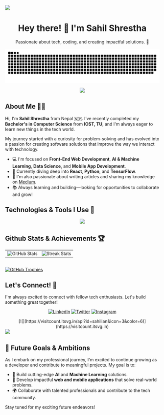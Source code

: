 <!-- Horizontal Divider (Gradient) -->
<img src="https://user-images.githubusercontent.com/73097560/115834477-dbab4500-a447-11eb-908a-139a6edaec5c.gif">

<!-- Main Header -->
<div align="center">
  <h1>Hey there! 👋 I'm Sahil Shrestha</h1>
  <p>Passionate about tech, coding, and creating impactful solutions. 🚀</p>
</div>

<!-- Contribution Snake Animation -->
<div align="center">
  <picture>
    <source media="(prefers-color-scheme: dark)" srcset="https://raw.githubusercontent.com/platane/snk/output/github-contribution-grid-snake-dark.svg"/>
    <source media="(prefers-color-scheme: light)" srcset="https://raw.githubusercontent.com/platane/snk/output/github-contribution-grid-snake.svg"/>
    <img alt="Github Contribution Grid Snake Animation" src="https://raw.githubusercontent.com/platane/snk/output/github-contribution-grid-snake.svg"/>
  </picture>
</div>

<!-- Typing Effect -->
<p align="center">
  <a href="https://git.io/typing-svg">
    <img src="https://readme-typing-svg.herokuapp.com?font=Robot-Bold&size=30&color=00e0df&center=true&vCenter=true&width=900&height=110&lines=Computer+Science+Graduate;Passionate+about+AI+%26+Web+Dev;Aspiring+Tech+Innovator" />
  </a>
</p>

<!-- Introduction Section -->
## About Me 👨‍💻

Hi, I'm **Sahil Shrestha** from Nepal 🇳🇵. I’ve recently completed my **Bachelor's in Computer Science** from **IOST, TU**, and I'm always eager to learn new things in the tech world. 

My journey started with a curiosity for problem-solving and has evolved into a passion for creating software solutions that improve the way we interact with technology.

- 💻 I'm focused on **Front-End Web Development**, **AI & Machine Learning**, **Data Science**, and **Mobile App Development**.
- 🌱 Currently diving deep into **React**, **Python**, and **TensorFlow**.
- 📝 I'm also passionate about writing articles and sharing my knowledge on [Medium](https://sahilistic.medium.com/).
- 📚 Always learning and building—looking for opportunities to collaborate and grow!

## Technologies & Tools I Use 🔧

<p align="center">
  <a href="https://skillicons.dev">
    <img src="https://skillicons.dev/icons?i=git,html,css,js,react,python,cpp,java,ts,tailwind,bootstrap,github,docker,mysql,linux,vscode,firebase" />
  </a>
</p>

## Github Stats & Achievements 🏆

<p align="center">
  <table align="center">
    <tr>
      <td align="center">
        <img src="https://github-readme-stats.vercel.app/api?username=sahilian&theme=dark&show_icons=true&count_private=true" alt="GitHub Stats" />
      </td>
      <td align="center">
        <img src="https://github-readme-streak-stats.herokuapp.com/?user=sahilian&theme=dark" alt="Streak Stats" />
      </td>
    </tr>
  </table>

  <br />

  <a href="https://github.com/ryo-ma/github-profile-trophy" title="Trophy Source">
    <img src="https://github-profile-trophy.vercel.app/?username=sahilian&theme=radical&row=1&column=7&margin-h=15&margin-w=5&no-bg=true" alt="GitHub Trophies" />
  </a>
</p>

## Let's Connect! 🔗

I'm always excited to connect with fellow tech enthusiasts. Let's build something great together!

<p align="center">
  <a href="https://www.linkedin.com/in/sahilian/" target="_blank"><img src="https://user-images.githubusercontent.com/88904952/234979284-68c11d7f-1acc-4f0c-ac78-044e1037d7b0.png" alt="LinkedIn" height="50" width="50" /></a>
  <a href="https://twitter.com/sahilistic_" target="_blank"><img src="https://user-images.githubusercontent.com/88904952/234980676-61bfb021-ecc8-48f7-88e6-34c1b06c4a58.png" alt="Twitter" height="50" width="50" /></a> 
  <a href="https://www.instagram.com/sahil.psd/" target="_blank"><img src="https://user-images.githubusercontent.com/88904952/234981169-2dd1e58f-4b7e-468c-8213-034ba62156c3.png" alt="Instagram" height="50" width="50" /></a>
</p>

<!-- Profile Visit Counter -->
<div align="center">
  [![](https://visitcount.itsvg.in/api?id=sahilian&icon=3&color=6)](https://visitcount.itsvg.in)
</div>

<!-- Horizontal Divider -->
<img src="https://user-images.githubusercontent.com/73097560/115834477-dbab4500-a447-11eb-908a-139a6edaec5c.gif">

## 🚀 Future Goals & Ambitions

As I embark on my professional journey, I'm excited to continue growing as a developer and contribute to meaningful projects. My goal is to:

- 🌟 Build cutting-edge **AI** and **Machine Learning** solutions.
- 🚀 Develop impactful **web and mobile applications** that solve real-world problems.
- 🌍 Collaborate with talented professionals and contribute to the tech community.

Stay tuned for my exciting future endeavors!

